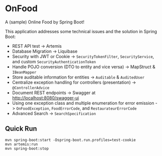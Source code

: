# OnFood

A (sample) Online Food by Spring Boot!

This application addresses some technical issues and the solution in Spring Boot:

- REST API test -> Artemis
- Database Migration -> Liquibase
- Security with JWT or Cookie -> `SecurityTokenFilter`, `SecurityService`, and custom `SecurityAuthenticationToken`
- Handle POJO conversion (DTO to entity and vice versa) -> MapStruct & `IBeanMapper`
- Store auditable information for entities -> `Auditable` & `AuditedUser`
- Centralize exception handling for controllers (presentation) -> `@ControllerAdvice`
- Document REST endpoints -> Swagger at [http://localhost:8080/swagger-ui](http://localhost:8080/swagger-ui)
- Using one exception class and multiple enumeration for error emission -> `OnFoodException`, `FoodErrorCode`,
  and `RestaurateurErrorCode`
- Advanced Search -> `SearchSpecification`

## Quick Run

```shell
mvn spring-boot:start -Dspring-boot.run.profiles=test-cookie
mvn artemis:run
mvn spring-boot:stop
```